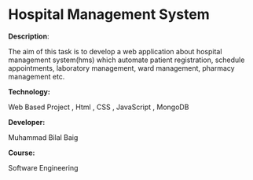 #                                  Hospital Management System

**Description**:	

The aim of this task is to develop a web application about hospital management system(hms) which automate patient registration, schedule appointments, laboratory management, ward management, pharmacy management etc.

**Technology:**

Web Based Project , Html , CSS , JavaScript , MongoDB

**Developer:**

Muhammad Bilal Baig

**Course:**

Software Engineering







